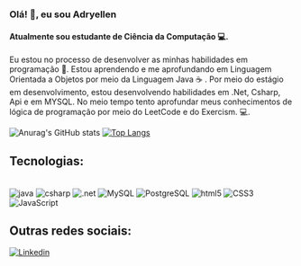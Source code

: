 ### Olá! 👋, eu sou Adryellen
#### Atualmente sou estudante de Ciência da Computação &#x1F4BB;.
Eu estou no processo de desenvolver as minhas habilidades em programação &#x1F642;. Estou aprendendo e me aprofundando em Linguagem Orientada a Objetos por meio da Linguagem Java &#x2615; . Por meio do estágio em desenvolvimento, estou desenvolvendo habilidades em .Net, Csharp, Api e em MYSQL. No meio tempo tento aprofundar meus conhecimentos de lógica de programação por meio do LeetCode e do Exercism.  &#x1F4BB;.
<br>



![Anurag's GitHub stats](https://github-readme-stats.vercel.app/api?username=adryalves&show_icons=true&theme=synthwave)
    [![Top Langs](https://github-readme-stats.vercel.app/api/top-langs/?username=adryalves&layout=compact&theme=synthwave)](https://github.com/anuraghazra/github-readme-stats)

## Tecnologias:
<div style="display:inline-block"><br/>
<img align=center alt="java"  src="https://img.shields.io/badge/Java-ED8B00?style=for-the-badge&logo=openjdk&logoColor=white">
    
<img align=center alt="csharp"  src="https://img.shields.io/badge/C%23-239120?style=for-the-badge&logo=c-sharp&logoColor=white">

<img align=center alt=".net"  src="https://img.shields.io/badge/.NET-5C2D91?style=for-the-badge&logo=.net&logoColor=white">

<img align=center alt="MySQL"  src="https://img.shields.io/badge/MySQL-00000F?style=for-the-badge&logo=mysql&logoColor=white">

<img align=center alt="PostgreSQL"  src="https://img.shields.io/badge/PostgreSQL-316192?style=for-the-badge&logo=postgresql&logoColor=white">

<img align=center alt="html5"  src="https://img.shields.io/badge/HTML5-E34F26?style=for-the-badge&logo=html5&logoColor=white">

<img align=center alt="CSS3"  src="https://img.shields.io/badge/CSS3-1572B6?style=for-the-badge&logo=css3&logoColor=white">

<img align=center alt="JavaScript"  src="https://img.shields.io/badge/JavaScript-323330?style=for-the-badge&logo=javascript&logoColor=F7DF1E">


</div>
 <br>
 

 
 ## Outras redes sociais:
 
[![Linkedin](https://img.shields.io/badge/LinkedIn-0077B5?style=for-the-badge&logo=linkedin&logoColor=white)](https://www.linkedin.com/in/adryellenalves/)

